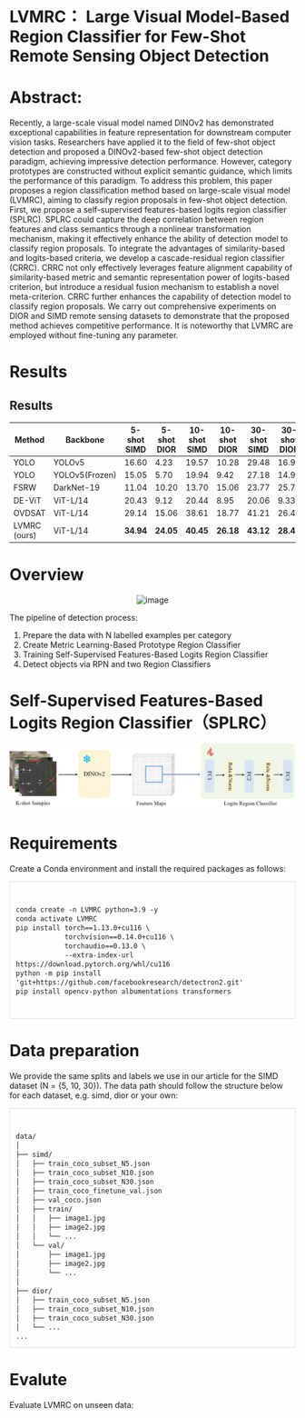 # LVMRC： Large Visual Model-Based Region Classifier for Few-Shot Remote Sensing Object Detection
# Abstract:
  Recently, a large-scale visual model named DINOv2 has demonstrated exceptional capabilities in feature representation for downstream computer vision tasks. Researchers have applied it to the field of few-shot object detection and proposed a DINOv2-based few-shot object detection paradigm, achieving impressive detection performance. However, category prototypes are constructed without explicit semantic guidance, which limits the performance of this paradigm. To address this problem, this paper proposes a region classification method based on large-scale visual model (LVMRC), aiming to classify region proposals in few-shot object detection. First, we propose a self-supervised features-based logits region classifier (SPLRC). SPLRC could capture the deep correlation between region features and class semantics through a nonlinear transformation mechanism, making it effectively enhance the ability of detection model to classify region proposals. To integrate the advantages of similarity-based and logits-based criteria, we develop a cascade-residual region classifier (CRRC). CRRC not only effectively leverages feature alignment capability of similarity-based metric and semantic representation power of logits-based criterion, but introduce a residual fusion mechanism to establish a novel meta-criterion. CRRC further enhances the capability of detection model to classify region proposals. We carry out comprehensive experiments on DIOR and SIMD remote sensing datasets to demonstrate that the proposed method achieves competitive performance. It is noteworthy that LVMRC are employed without fine-tuning any parameter.

# Results
## Results

| Method       | Backbone   | 5-shot SIMD | 5-shot DIOR | 10-shot SIMD | 10-shot DIOR | 30-shot SIMD | 30-shot DIOR |
|--------------|-----------|------------|------------|-------------|--------------|-------------|--------------|
| YOLO         | YOLOv5    | 16.60      | 4.23       | 19.57       | 10.28        | 29.48       | 16.99        |
| YOLO         | YOLOv5(Frozen) | 15.05 | 5.70       | 19.94       | 9.42         | 27.18       | 14.90        |
| FSRW         | DarkNet-19 | 11.04     | 10.20      | 13.70       | 15.06        | 23.77       | 25.79        |
| DE-ViT       | ViT-L/14  | 20.43      | 9.12       | 20.44       | 8.95         | 20.06       | 9.33         |
| OVDSAT       | ViT-L/14  | 29.14      | 15.06      | 38.61       | 18.77        | 41.21       | 26.46        |
| LVMRC (ours) | ViT-L/14  | **34.94**  | **24.05**  | **40.45**   | **26.18**    | **43.12**   | **28.45**    |

# Overview
<p align="center">
  <img width="700" height="700" alt="image" src="https://github.com/user-attachments/assets/14b97009-3dce-4c39-9677-8da2604571ae" />
</p>
The pipeline of detection process:

1. Prepare the data with N labelled examples per category
2. Create Metric Learning-Based Prototype Region Classifier
3. Training Self-Supervised Features-Based Logits Region Classifier
4. Detect objects via RPN and two Region Classifiers 
# Self-Supervised Features-Based Logits Region Classifier（SPLRC）
<p align="center">
  <img src="https://github.com/userzhi/LVMRC/blob/main/images/logits.png?raw=true" width="600" />
</p>

# Requirements

Create a Conda environment and install the required packages as follows:

<div style="max-height: 400px; overflow: auto; border: 1px solid #ddd; padding: 10px;">

<pre>
<code>
conda create -n LVMRC python=3.9 -y
conda activate LVMRC
pip install torch==1.13.0+cu116 \
            torchvision==0.14.0+cu116 \
            torchaudio==0.13.0 \
            --extra-index-url https://download.pytorch.org/whl/cu116
python -m pip install 'git+https://github.com/facebookresearch/detectron2.git'
pip install opencv-python albumentations transformers
</code>
</pre>

</div>

# Data preparation
We provide the same splits and labels we use in our article for the SIMD dataset (N = {5, 10, 30}). The data path should follow the structure below for each dataset, e.g. simd, dior or your own:
<div style="max-height: 400px; overflow: auto; border: 1px solid #ddd; padding: 10px;">

<pre>
<code>
data/
│
├── simd/
│   ├── train_coco_subset_N5.json
│   ├── train_coco_subset_N10.json
│   ├── train_coco_subset_N30.json
│   ├── train_coco_finetune_val.json
│   ├── val_coco.json
│   ├── train/
│   │   ├── image1.jpg
│   │   ├── image2.jpg
│   │   └── ...
│   └── val/
│       ├── image1.jpg
│       ├── image2.jpg
│       └── ...
│
├── dior/
│   ├── train_coco_subset_N5.json
│   ├── train_coco_subset_N10.json
│   ├── train_coco_subset_N30.json
│   └── ...
...
</code>
</pre>
</div>

# Evalute
Evaluate LVMRC on unseen data:
